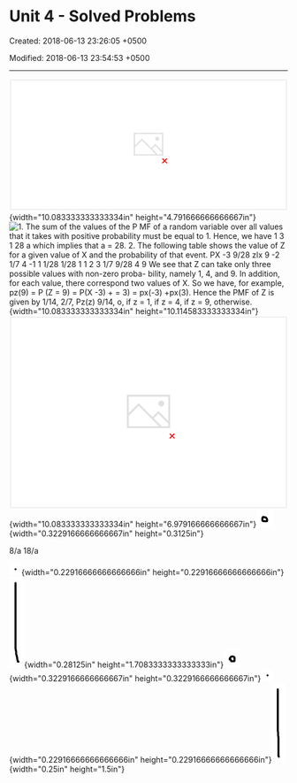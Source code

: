 # Unit 4 - Solved Problems

Created: 2018-06-13 23:26:05 +0500

Modified: 2018-06-13 23:54:53 +0500

---

![PMF of a function of a random variable. Consider a random variable X such that Px@) --- where a > 0 is a real parameter. 1. Find a. 2. What is the PMF of the random variable Z o, force {-3, -2, -1, 1, 2, 3}, otherwise, ](media/Intro---Syllabus_Unit-4---Solved-Problems-image1.png){width="10.083333333333334in" height="4.791666666666667in"}
![1. The sum of the values of the P MF of a random variable over all values that it takes with positive probability must be equal to 1. Hence, we have 1 3 1 28 a which implies that a = 28. 2. The following table shows the value of Z for a given value of X and the probability of that event. PX -3 9/28 zlx 9 -2 1/7 4 -1 1 1/28 1/28 1 1 2 3 1/7 9/28 4 9 We see that Z can take only three possible values with non-zero proba- bility, namely 1, 4, and 9. In addition, for each value, there correspond two values of X. So we have, for example, pz(9) = P (Z = 9) = P(X -3) + = 3) = px(-3) +px(3). Hence the PMF of Z is given by 1/14, 2/7, Pz(z) 9/14, o, if z = 1, if z = 4, if z = 9, otherwise. ](media/Intro---Syllabus_Unit-4---Solved-Problems-image2.png){width="10.083333333333334in" height="10.114583333333334in"}
![](media/Intro---Syllabus_Unit-4---Solved-Problems-image3.png){width="10.083333333333334in" height="6.979166666666667in"}![](media/Intro---Syllabus_Unit-4---Solved-Problems-image4.png){width="0.3229166666666667in" height="0.3125in"}

8/a 18/a

![](media/Intro---Syllabus_Unit-4---Solved-Problems-image5.png){width="0.22916666666666666in" height="0.22916666666666666in"}![](media/Intro---Syllabus_Unit-4---Solved-Problems-image6.png){width="0.28125in" height="1.7083333333333333in"}![](media/Intro---Syllabus_Unit-4---Solved-Problems-image7.png){width="0.3229166666666667in" height="0.3229166666666667in"}![](media/Intro---Syllabus_Unit-4---Solved-Problems-image8.png){width="0.22916666666666666in" height="0.22916666666666666in"}![](media/Intro---Syllabus_Unit-4---Solved-Problems-image9.png){width="0.25in" height="1.5in"}

